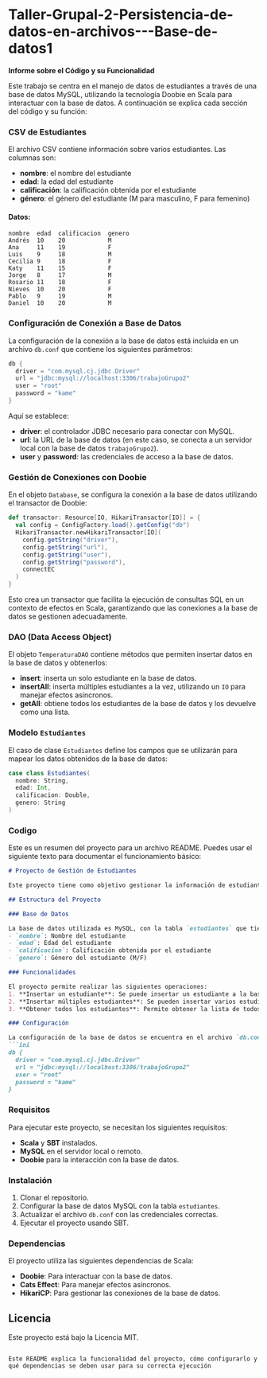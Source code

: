 # Taller-Grupal-2-Persistencia-de-datos-en-archivos---Base-de-datos1
**Informe sobre el Código y su Funcionalidad**

Este trabajo se centra en el manejo de datos de estudiantes a través de una base de datos MySQL, utilizando la tecnología Doobie en Scala para interactuar con la base de datos. A continuación se explica cada sección del código y su función:

### CSV de Estudiantes

El archivo CSV contiene información sobre varios estudiantes. Las columnas son:
- **nombre**: el nombre del estudiante
- **edad**: la edad del estudiante
- **calificación**: la calificación obtenida por el estudiante
- **género**: el género del estudiante (M para masculino, F para femenino)

#### Datos:
```
nombre  edad  calificacion  genero
Andrés  10    20            M
Ana     11    19            F
Luis    9     18            M
Cecilia 9     18            F
Katy    11    15            F
Jorge   8     17            M
Rosario 11    18            F
Nieves  10    20            F
Pablo   9     19            M
Daniel  10    20            M
```

### Configuración de Conexión a Base de Datos

La configuración de la conexión a la base de datos está incluida en un archivo `db.conf` que contiene los siguientes parámetros:
```scala
db {
  driver = "com.mysql.cj.jdbc.Driver"
  url = "jdbc:mysql://localhost:3306/trabajoGrupo2"
  user = "root"
  password = "kame"
}
```
Aquí se establece:
- **driver**: el controlador JDBC necesario para conectar con MySQL.
- **url**: la URL de la base de datos (en este caso, se conecta a un servidor local con la base de datos `trabajoGrupo2`).
- **user** y **password**: las credenciales de acceso a la base de datos.

### Gestión de Conexiones con Doobie

En el objeto `Database`, se configura la conexión a la base de datos utilizando el transactor de Doobie:
```scala
def transactor: Resource[IO, HikariTransactor[IO]] = {
  val config = ConfigFactory.load().getConfig("db")
  HikariTransactor.newHikariTransactor[IO](
    config.getString("driver"),
    config.getString("url"),
    config.getString("user"),
    config.getString("password"),
    connectEC
  )
}
```
Esto crea un transactor que facilita la ejecución de consultas SQL en un contexto de efectos en Scala, garantizando que las conexiones a la base de datos se gestionen adecuadamente.

### DAO (Data Access Object)

El objeto `TemperaturaDAO` contiene métodos que permiten insertar datos en la base de datos y obtenerlos:
- **insert**: inserta un solo estudiante en la base de datos.
- **insertAll**: inserta múltiples estudiantes a la vez, utilizando un `IO` para manejar efectos asíncronos.
- **getAll**: obtiene todos los estudiantes de la base de datos y los devuelve como una lista.

### Modelo `Estudiantes`

El caso de clase `Estudiantes` define los campos que se utilizarán para mapear los datos obtenidos de la base de datos:
```scala
case class Estudiantes(
  nombre: String,
  edad: Int,
  calificacion: Double,
  genero: String
)
```

### Codigo

Este es un resumen del proyecto para un archivo README. Puedes usar el siguiente texto para documentar el funcionamiento básico:

```markdown
# Proyecto de Gestión de Estudiantes

Este proyecto tiene como objetivo gestionar la información de estudiantes mediante una base de datos MySQL. Los datos incluyen el nombre, edad, calificación y género de los estudiantes.

## Estructura del Proyecto

### Base de Datos

La base de datos utilizada es MySQL, con la tabla `estudiantes` que tiene las siguientes columnas:
- `nombre`: Nombre del estudiante
- `edad`: Edad del estudiante
- `calificacion`: Calificación obtenida por el estudiante
- `genero`: Género del estudiante (M/F)

### Funcionalidades

El proyecto permite realizar las siguientes operaciones:
1. **Insertar un estudiante**: Se puede insertar un estudiante a la base de datos.
2. **Insertar múltiples estudiantes**: Se pueden insertar varios estudiantes a la vez.
3. **Obtener todos los estudiantes**: Permite obtener la lista de todos los estudiantes almacenados en la base de datos.

### Configuración

La configuración de la base de datos se encuentra en el archivo `db.conf` y debe incluir los siguientes parámetros:
```ini
db {
  driver = "com.mysql.cj.jdbc.Driver"
  url = "jdbc:mysql://localhost:3306/trabajoGrupo2"
  user = "root"
  password = "kame"
}
```

### Requisitos

Para ejecutar este proyecto, se necesitan los siguientes requisitos:
- **Scala** y **SBT** instalados.
- **MySQL** en el servidor local o remoto.
- **Doobie** para la interacción con la base de datos.

### Instalación

1. Clonar el repositorio.
2. Configurar la base de datos MySQL con la tabla `estudiantes`.
3. Actualizar el archivo `db.conf` con las credenciales correctas.
4. Ejecutar el proyecto usando SBT.

### Dependencias

El proyecto utiliza las siguientes dependencias de Scala:
- **Doobie**: Para interactuar con la base de datos.
- **Cats Effect**: Para manejar efectos asíncronos.
- **HikariCP**: Para gestionar las conexiones de la base de datos.

## Licencia

Este proyecto está bajo la Licencia MIT.
```

Este README explica la funcionalidad del proyecto, cómo configurarlo y qué dependencias se deben usar para su correcta ejecución
